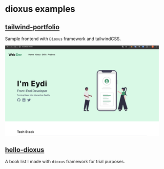 # dioxus examples

## [tailwind-portfolio](tailwind-portfolio/src/main.rs)

Sample frontend with `Dioxus` framework and tailwindCSS.

![tailwind_portfolio](images/tailwind_portfolio.png)

## [hello-dioxus](hello-dioxus/src/main.rs)

A book list I made with `dioxus` framework for trial purposes.